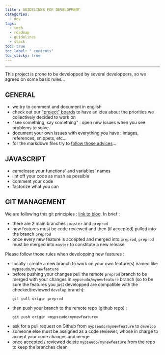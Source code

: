```yaml
---
title : GUIDELINES FOR DEVELOPMENT
categories:
  - dev
tags:
  - tech
  - roadmap
  - guidelines
  - stack
toc: true
toc_label: " contents"
toc_sticky: true
---
```


-----
This project is prone to be developped by several developpers, so we agreed on some basic rules...

## GENERAL 

- we try to comment and document in english
- check out our ["project" boards](https://github.com/etalab/dashboard-aides-entreprises/projects) to have an idea about the priorities we collectively decided to work on
- "see something, say something" : open new issues when you see problems to solve
- document your own issues with everything you have : images, references, snippets, etc... 
- for the markdown files try to [follow those advices](http://www.cirosantilli.com/markdown-style-guide/#dollar-signs-in-shell-code)...

## JAVASCRIPT

- camelcase your functions' and variables' names
- lint off your code as mush as possible
- comment your code
- factorize what you can 

## GIT MANAGEMENT

We are following this git principles : [link to blog](https://guillim.github.io/git/2018/04/24/Git-workflow.html). In brief : 
- there are 2 main branches : `master` and `preprod`
- new features must be code reviewed and then (if accepted) pulled into the branch `preprod`
- once every new feature is accepted and merged into `preprod`, `preprod` must be merged into `master` to constitute a new release

Please follow those rules when developping new features : 
- locally : create a new branch to work on your own feature(s) named like `mypseudo/mynewfeature`
- before pushing your changes pull the remote `preprod` branch to be merged with your changes in `mypseudo/mynewfeature` branch (so to be sure the features you just developped are compatible with the checked/reviewed `develop` branch):
  >
  ```shell
  git pull origin preprod
  ```
- then push your branch to the remote repo (github repo) : 
  > 
  ```shell
  git push origin <mypseudo/mynewfeature>
  ```
- ask for a pull request on Github from `mypseudo/mynewfeature` to `develop`
- someone else must be assigned as a code reviewer, whose in charge to accept your code changes and merge
- once accepted / reviewed delete `mypseudo/mynewfeature` from the repo to keep the branches clean

